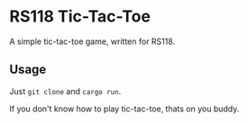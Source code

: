 # RS118 Tic-Tac-Toe
A simple tic-tac-toe game, written for RS118.

## Usage

Just `git clone` and `cargo run`.

If you don't know how to play tic-tac-toe, thats on you buddy.
